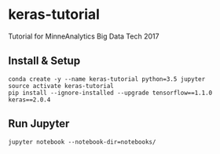 # keras-tutorial
Tutorial for MinneAnalytics Big Data Tech 2017

## Install & Setup

```
conda create -y --name keras-tutorial python=3.5 jupyter
source activate keras-tutorial
pip install --ignore-installed --upgrade tensorflow==1.1.0 keras==2.0.4
```

## Run Jupyter

```
jupyter notebook --notebook-dir=notebooks/
```
